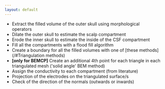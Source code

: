 ```yaml
---
layout: default
---
```


- Extract the filled volume of the outer skull using morphological operators
- Dilate the outer skull to estimate the scalp compartment
- Erode the inner skull to estimate the inside of the CSF compartment
- Fill all the compartments with a flood fill algorithm
- Create a boundary for all the filled volumes with one of [these methods](/#Triangulation methods)
- **[only for BEMCP]** Create an additional 4th point for each triangle in each triangulated mesh ('solid angle' BEM method)
- Assign the conductivity to each compartment (from literature)
- Projection of the electrodes on the triangulated surface/s
- Check of the direction of the normals (outwards or inwards)
